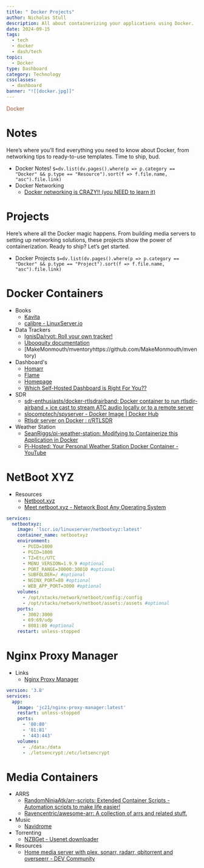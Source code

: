 ```yaml
---
title: " Docker Projects"
author: Nicholas Stull
description: All about containerizing your applications using Docker.
date: 2024-09-15
tags:
  - tech
  - docker
  - dash/tech
topic:
  - Docker
type: Dashboard
category: Technology
cssclasses:
  - dashboard
banner: "![[docker.jpg]]"
---
```

<div class="title" style="color:Sienna">Docker</div>

# Notes
Here’s where you’ll find everything you need to know about Docker, from networking tips to ready-to-use templates. Time to ship, bud.
- Docker Notes!
`$=dv.list(dv.pages().where(p => p.category == "Docker" && p.type == "Resource").sort(f => f.file.name, "asc").file.link)`
- Docker Networking
	- [Docker networking is CRAZY!! (you NEED to learn it)](https://www.youtube.com/watch?v=bKFMS5C4CG0)
# Projects
Here’s where all the Docker magic happens. From building media servers to setting up networking solutions, these projects show the power of containerization. Ready to ship? Let’s get started.
- Docker Projects
`$=dv.list(dv.pages().where(p => p.category == "Docker" && p.type == "Project").sort(f => f.file.name, "asc").file.link)`
# Docker Containers
- Books
	- [Kavita](https://www.kavitareader.com/)
	- [calibre - LinuxServer.io](https://docs.linuxserver.io/images/docker-calibre/#usage)
- Data Trackers
	- [IgnisDa/ryot: Roll your own tracker!](https://github.com/ignisda/ryot)
	- [Ubooquity documentation](https://vaemendis.github.io/ubooquity-doc/pages/installation-guide.html)
	- [MakeMonmouth/mventoryhttps://github.com/MakeMonmouth/mventory)
- Dashboard's
	- [Homarr](https://github.com/ajnart/homarr)
	- [Flame](https://github.com/pawelmalak/flame)
	- [Homepage](https://github.com/gethomepage/homepage)
	- [Which Self-Hosted Dashboard is Right For You??](https://www.youtube.com/watch?v=u5blATj71o4)
- SDR
	- [sdr-enthusiasts/docker-rtlsdrairband: Docker container to run rtlsdir-airband + ice cast to stream ATC audio locally or to a remote server](https://github.com/sdr-enthusiasts/docker-rtlsdrairband)
	- [slocomptech/spyserver - Docker Image | Docker Hub](https://hub.docker.com/r/slocomptech/spyserver)
	- [Rtlsdr server on Docker : r/RTLSDR](https://www.reddit.com/r/RTLSDR/comments/z0f6nk/rtlsdr_server_on_docker/)
- Weather Station
	-  [SeanRiggs/pi-weather-station: Modifying to Containerize this Application in Docker](https://github.com/SeanRiggs/pi-weather-station)
	- [Pi-Hosted: Your Personal Weather Station Docker Container - YouTube](https://www.youtube.com/watch?v=5JfPzvcm0E8)


# NetBoot XYZ
- Resources
	- [Netboot.xyz](https://netboot.xyz/)
	- [Meet netboot.xyz - Network Boot Any Operating System](https://www.youtube.com/watch?v=4btW5x_clpg)
```yaml 
services:
  netbootxyz:
    image: 'lscr.io/linuxserver/netbootxyz:latest'
    container_name: netbootxyz
    environment:
      - PUID=1000
      - PGID=1000
      - TZ=Etc/UTC
      - MENU_VERSION=1.9.9 #optional
      - PORT_RANGE=30000:30010 #optional
      - SUBFOLDER=/ #optional
      - NGINX_PORT=80 #optional
      - WEB_APP_PORT=3000 #optional
    volumes:
      - /opt/stacks/network/netboot/config:/config
      - /opt/stacks/network/netboot/assets:/assets #optional
    ports:
      - 3002:3000
      - 69:69/udp
      - 8081:80 #optional
    restart: unless-stopped
```
# Nginx Proxy Manager

- Links
	 - [Nginx Proxy Manager](https://nginxproxymanager.com/)

```yaml
version: '3.8'
services:
  app:
    image: 'jc21/nginx-proxy-manager:latest'
    restart: unless-stopped
    ports:
      - '80:80'
      - '81:81'
      - '443:443'
    volumes:
      - ./data:/data
      - ./letsencrypt:/etc/letsencrypt
```


# Media Containers 
- ARRS
	- [RandomNinjaAtk/arr-scripts: Extended Container Scripts - Automation scripts to make life easier!](https://github.com/RandomNinjaAtk/arr-scripts)
	- [Ravencentric/awesome-arr: A collection of arrs and related stuff.](https://github.com/Ravencentric/awesome-arr?tab=readme-ov-file)
- Music
	- [Navidrome](https://www.navidrome.org/)
- Torrenting
	- [NZBGet - Usenet downloader](https://nzbget.net/)
- Resources
	- [Home media server with plex, sonarr, radarr, qbitorrent and overseerr - DEV Community](https://dev.to/rafaelmagalhaes/home-media-server-with-plex-sonarr-radarr-qbitorrent-and-overseerr-2a84)
